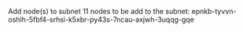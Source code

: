 Add node(s) to subnet 11
  nodes to be add to the subnet: epnkb-tyvvn-oshlh-5fbf4-srhsi-k5xbr-py43s-7ncau-axjwh-3uqqg-gqe
